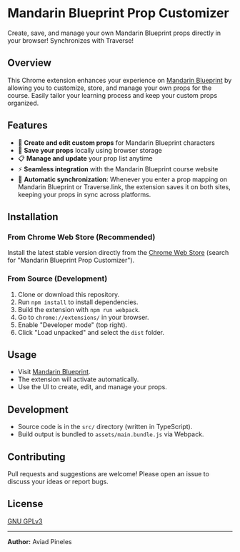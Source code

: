 # Mandarin Blueprint Prop Customizer

Create, save, and manage your own Mandarin Blueprint props directly in your browser! Synchronizes with Traverse!

## Overview
This Chrome extension enhances your experience on [Mandarin Blueprint](https://courses.mandarinblueprint.com/) by allowing you to customize, store, and manage your own props for the course. Easily tailor your learning process and keep your custom props organized.

## Features
- 📝 **Create and edit custom props** for Mandarin Blueprint characters
- 💾 **Save your props** locally using browser storage
- 📋 **Manage and update** your prop list anytime
- ⚡ **Seamless integration** with the Mandarin Blueprint course website
- 🔄 **Automatic synchronization**: Whenever you enter a prop mapping on Mandarin Blueprint or Traverse.link, the extension saves it on both sites, keeping your props in sync across platforms.

## Installation

### From Chrome Web Store (Recommended)
Install the latest stable version directly from the [Chrome Web Store](https://chrome.google.com/webstore/category/extensions) (search for "Mandarin Blueprint Prop Customizer").

### From Source (Development)
1. Clone or download this repository.
2. Run `npm install` to install dependencies.
3. Build the extension with `npm run webpack`.
4. Go to `chrome://extensions/` in your browser.
5. Enable "Developer mode" (top right).
6. Click "Load unpacked" and select the `dist` folder.

## Usage
- Visit [Mandarin Blueprint](https://courses.mandarinblueprint.com/).
- The extension will activate automatically.
- Use the UI to create, edit, and manage your props.

## Development
- Source code is in the `src/` directory (written in TypeScript).
- Build output is bundled to `assets/main.bundle.js` via Webpack.

## Contributing
Pull requests and suggestions are welcome! Please open an issue to discuss your ideas or report bugs.

## License
[GNU GPLv3](https://choosealicense.com/licenses/gpl-3.0/)

---
**Author:** Aviad Pineles
